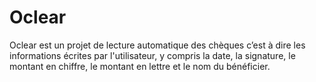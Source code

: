 # Oclear
Oclear est un projet de lecture automatique des chèques
c’est à dire les informations écrites par l'utilisateur, y compris
la date, la signature, le montant en chiffre, le montant en
lettre et le nom du bénéficier.
